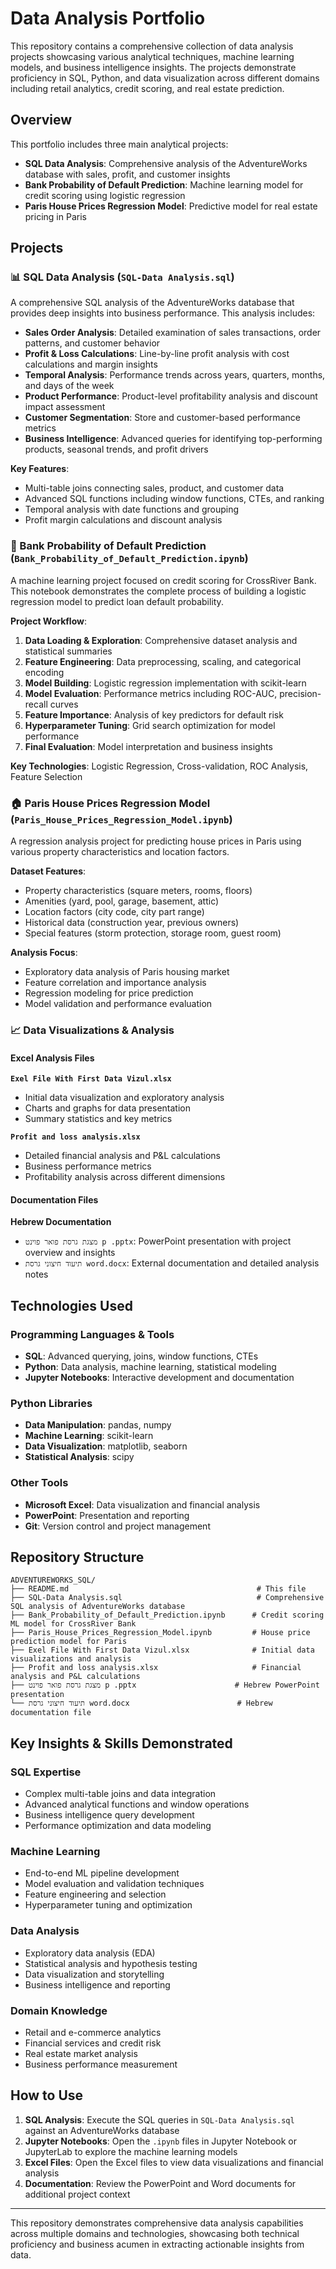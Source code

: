 # Data Analysis Portfolio

This repository contains a comprehensive collection of data analysis projects showcasing various analytical techniques, machine learning models, and business intelligence insights. The projects demonstrate proficiency in SQL, Python, and data visualization across different domains including retail analytics, credit scoring, and real estate prediction.

## Overview

This portfolio includes three main analytical projects:

- **SQL Data Analysis**: Comprehensive analysis of the AdventureWorks database with sales, profit, and customer insights
- **Bank Probability of Default Prediction**: Machine learning model for credit scoring using logistic regression
- **Paris House Prices Regression Model**: Predictive model for real estate pricing in Paris

## Projects

### 📊 SQL Data Analysis (`SQL-Data Analysis.sql`)

A comprehensive SQL analysis of the AdventureWorks database that provides deep insights into business performance. This analysis includes:

- **Sales Order Analysis**: Detailed examination of sales transactions, order patterns, and customer behavior
- **Profit & Loss Calculations**: Line-by-line profit analysis with cost calculations and margin insights
- **Temporal Analysis**: Performance trends across years, quarters, months, and days of the week
- **Product Performance**: Product-level profitability analysis and discount impact assessment
- **Customer Segmentation**: Store and customer-based performance metrics
- **Business Intelligence**: Advanced queries for identifying top-performing products, seasonal trends, and profit drivers

**Key Features**:
- Multi-table joins connecting sales, product, and customer data
- Advanced SQL functions including window functions, CTEs, and ranking
- Temporal analysis with date functions and grouping
- Profit margin calculations and discount analysis

### 🏦 Bank Probability of Default Prediction (`Bank_Probability_of_Default_Prediction.ipynb`)

A machine learning project focused on credit scoring for CrossRiver Bank. This notebook demonstrates the complete process of building a logistic regression model to predict loan default probability.

**Project Workflow**:
1. **Data Loading & Exploration**: Comprehensive dataset analysis and statistical summaries
2. **Feature Engineering**: Data preprocessing, scaling, and categorical encoding
3. **Model Building**: Logistic regression implementation with scikit-learn
4. **Model Evaluation**: Performance metrics including ROC-AUC, precision-recall curves
5. **Feature Importance**: Analysis of key predictors for default risk
6. **Hyperparameter Tuning**: Grid search optimization for model performance
7. **Final Evaluation**: Model interpretation and business insights

**Key Technologies**: Logistic Regression, Cross-validation, ROC Analysis, Feature Selection

### 🏠 Paris House Prices Regression Model (`Paris_House_Prices_Regression_Model.ipynb`)

A regression analysis project for predicting house prices in Paris using various property characteristics and location factors.

**Dataset Features**:
- Property characteristics (square meters, rooms, floors)
- Amenities (yard, pool, garage, basement, attic)
- Location factors (city code, city part range)
- Historical data (construction year, previous owners)
- Special features (storm protection, storage room, guest room)

**Analysis Focus**:
- Exploratory data analysis of Paris housing market
- Feature correlation and importance analysis
- Regression modeling for price prediction
- Model validation and performance evaluation

### 📈 Data Visualizations & Analysis

#### Excel Analysis Files

**`Exel File With First Data Vizul.xlsx`**
- Initial data visualization and exploratory analysis
- Charts and graphs for data presentation
- Summary statistics and key metrics

**`Profit and loss analysis.xlsx`**
- Detailed financial analysis and P&L calculations
- Business performance metrics
- Profitability analysis across different dimensions

#### Documentation Files

**Hebrew Documentation**
- `מצגת גרסת פואר פוינט p .pptx`: PowerPoint presentation with project overview and insights
- `תיעוד חיצוני גרסת word.docx`: External documentation and detailed analysis notes

## Technologies Used

### Programming Languages & Tools
- **SQL**: Advanced querying, joins, window functions, CTEs
- **Python**: Data analysis, machine learning, statistical modeling
- **Jupyter Notebooks**: Interactive development and documentation

### Python Libraries
- **Data Manipulation**: pandas, numpy
- **Machine Learning**: scikit-learn
- **Data Visualization**: matplotlib, seaborn
- **Statistical Analysis**: scipy

### Other Tools
- **Microsoft Excel**: Data visualization and financial analysis
- **PowerPoint**: Presentation and reporting
- **Git**: Version control and project management

## Repository Structure

```
ADVENTUREWORKS_SQL/
├── README.md                                          # This file
├── SQL-Data Analysis.sql                              # Comprehensive SQL analysis of AdventureWorks database
├── Bank_Probability_of_Default_Prediction.ipynb      # Credit scoring ML model for CrossRiver Bank
├── Paris_House_Prices_Regression_Model.ipynb         # House price prediction model for Paris
├── Exel File With First Data Vizul.xlsx              # Initial data visualizations and analysis
├── Profit and loss analysis.xlsx                     # Financial analysis and P&L calculations
├── מצגת גרסת פואר פוינט p .pptx                      # Hebrew PowerPoint presentation
└── תיעוד חיצוני גרסת word.docx                        # Hebrew documentation file
```

## Key Insights & Skills Demonstrated

### SQL Expertise
- Complex multi-table joins and data integration
- Advanced analytical functions and window operations
- Business intelligence query development
- Performance optimization and data modeling

### Machine Learning
- End-to-end ML pipeline development
- Model evaluation and validation techniques
- Feature engineering and selection
- Hyperparameter tuning and optimization

### Data Analysis
- Exploratory data analysis (EDA)
- Statistical analysis and hypothesis testing
- Data visualization and storytelling
- Business intelligence and reporting

### Domain Knowledge
- Retail and e-commerce analytics
- Financial services and credit risk
- Real estate market analysis
- Business performance measurement

## How to Use

1. **SQL Analysis**: Execute the SQL queries in `SQL-Data Analysis.sql` against an AdventureWorks database
2. **Jupyter Notebooks**: Open the `.ipynb` files in Jupyter Notebook or JupyterLab to explore the machine learning models
3. **Excel Files**: Open the Excel files to view data visualizations and financial analysis
4. **Documentation**: Review the PowerPoint and Word documents for additional project context

---

This repository demonstrates comprehensive data analysis capabilities across multiple domains and technologies, showcasing both technical proficiency and business acumen in extracting actionable insights from data.
